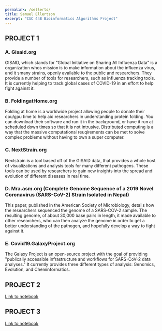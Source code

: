 ```yaml
---
permalink: /sellerts/
title: Samuel Ellertson
excerpt: "CSC 448 Bioinformatics Algorithms Project"
---
```

## PROJECT 1

### A. Gisaid.org

GISAID, which stands for "Global Initiative on Sharing All Influenza Data" is a organization whos mission is to make information
about the influenza virus, and it smany strains, openly available to the public and researchers. They provide a number of tools for researchers, such as influenza tracking tools. It is currently helping to track global cases of COVID-19 in an effort to help fight against it.

### B. FoldingatHome.org

Folding at home is a worldwide project allowing people to donate their cpu/gpu time to help aid researchers in understanding protein folding. You can download their software and run it in the background, or have it run at scheduled down times so that it is not intrusive. Distributed computing is a way that the massive computational reuqirements can be met to solve complex problems without having to own a super computer.

### C. NextStrain.org

Nextstrain is a tool based off of the GISAID data, that provides a whole host of visualizations and analysis tools for many different pathogens. These tools can be used by researchers to gain new insights into the spread and evolution of different diseases in real time.

### D. Mra.asm.org (Complete Genome Sequence of a 2019 Novel Coronavirus (SARS-CoV-2) Strain Isolated in Nepal)

This paper, published in the American Society of Microbiology, details how the researchers sequenced the genome of a SARS-COV-2 sample. The resulting genome, of about 30,000 base pairs in length, it made available to other researchers, who can then analyze the genome in order to get a better understanding of the pathogen, and hopefully develop a way to fight against it.

### E. Covid19.GalaxyProject.org 

The Galaxy Project is an open-source project with the goal of providing "publically accessible infrastructure and workflows for SARS-CoV-2 data analyses." It currently provides three different types of analysis: Genomics, Evolution, and Cheminformatics.

## PROJECT 2

[Link to notebook](Project2.ipynb)

## PROJECT 3

[Link to notebook](Project3.ipynb)






